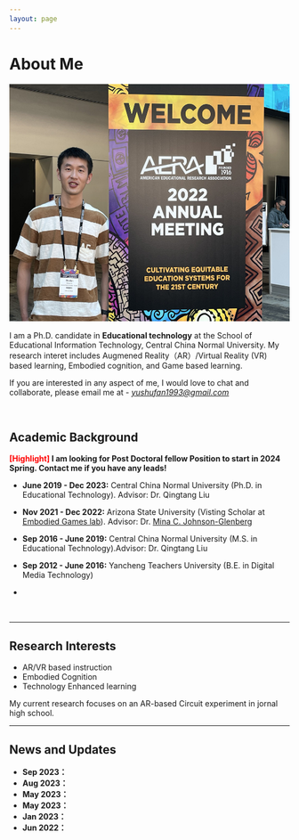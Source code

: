 ```yaml
---
layout: page
---
```


# About Me

<img src="images/ShufanAERA.jpg" class="floatpic" width="568" height="426">


I am a Ph.D. candidate in **Educational technology** at the School of Educational Information Technology, Central China Normal University. My research interet includes Augmened Reality（AR）/Virtual Reality (VR) based learning, Embodied cognition, and Game based learning. 


If you are interested in any aspect of me, I would love to chat and collaborate, please email me at - *[yushufan1993@gmail.com](mailto:yushufan1993@gmail.com)*

<br>

## Academic Background

**<font color='red'>[Highlight]</font> I am looking for Post Doctoral fellow Position to start in 2024 Spring. Contact me if you have any leads!**

- **June 2019 - Dec 2023:** Central China Normal University (Ph.D. in Educational Technology). Advisor: Dr. Qingtang Liu
- **Nov 2021 - Dec 2022:** Arizona State University (Visting Scholar at [Embodied Games lab](https://www.embodied-games.com/games/natural-selection-catch-a-mimic/)). Advisor: Dr. [Mina C. Johnson-Glenberg](https://search.asu.edu/profile/1154172)
- **Sep 2016 - June 2019:** Central China Normal University (M.S. in Educational Technology).Advisor: Dr. Qingtang Liu
- **Sep 2012 - June 2016:** Yancheng Teachers University (B.E. in Digital Media Technology)

-

<br>

---

## Research Interests

- AR/VR based instruction
- Embodied Cognition
- Technology Enhanced learning

My current research focuses on an AR-based Circuit experiment in jornal high school. 
<br>

---

## News and Updates

- **Sep 2023：**
- **Aug 2023：**
- **May 2023：**
- **May 2023：**
- **Jan 2023：**
- **Jun 2022：**

<br>
